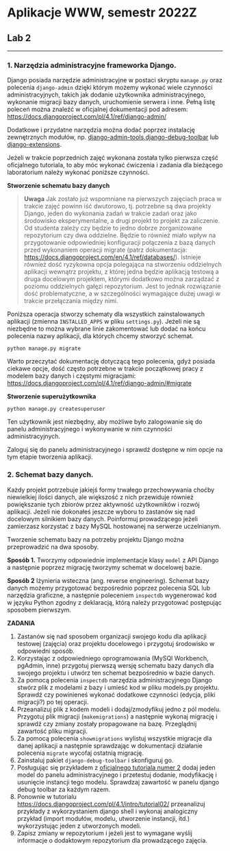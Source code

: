 # Aplikacje WWW, semestr 2022Z

## Lab 2
---

### **1. Narzędzia administracyjne frameworka Django.**

Django posiada narzędzie administracyjne w postaci skryptu `manage.py` oraz polecenia `django-admin` dzięki którym możemy wykonać wiele czynności administracyjnych, takich jak dodanie użytkownika administracyjnego, wykonanie migracji bazy danych, uruchomienie serwera i inne. Pełną listę poleceń można znaleźć w oficjalnej dokumentacji pod adresem: https://docs.djangoproject.com/pl/4.1/ref/django-admin/

Dodatkowe i przydatne narzędzia można dodać poprzez instalację zewnętrznych modułów, np. [django-admin-tools](https://github.com/django-admin-tools/django-admin-tools),[django-debug-toolbar](https://django-debug-toolbar.readthedocs.io/en/latest/) lub [django-extensions](https://pypi.org/project/django-extensions/).

Jeżeli w trakcie poprzednich zajęć wykonana została tylko pierwsza część oficjalnego tutoriala, to aby móc wykonać ćwiczenia i zadania dla bieżącego laboratorium należy wykonać poniższe czynności.

**Stworzenie schematu bazy danych**

>**Uwaga** Jak zostało już wspomniane na pierwszych zajęciach praca w trakcie zajęć powinn iść dwutorowo, tj. potrzebne są dwa projekty Django, jeden do wykonania zadań w trakcie zadań oraz jako środowisko eksperymentalne, a drugi projekt to projekt za zaliczenie. Od studenta zależy czy będzie to jedno dobrze zorganizowane repozytorium czy dwa oddzielne. Będzie to również miało wpływ na przygotowanie odpowiedniej konfiguracji połączenia z bazą danych przed wykonaniem operacji migrate (patrz dokumentacja: https://docs.djangoproject.com/en/4.1/ref/databases/).
Istnieje również dość ryzykowna opcja polegająca na stworzeniu oddzielnych aplikacji wewnątrz projektu, z której jedna będzie aplikacją testową a druga docelowym projektem, którymi dodatkowo można zarządzać z poziomu oddzielnych gałęzi repozytorium. Jest to jednak rozwiązanie dość problematyczne, a w szczególności wymagające dużej uwagi w trakcie przełączania między nimi.

Poniższa operacja stworzy schematy dla wszystkich zainstalowanych aplikacji (zmienna `INSTALLED_APPS` w pliku `settings.py`). Jeżeli nie są niezbędne to można wybrane linie zakomentować lub dodać na końcu polecenia nazwy aplikacji, dla których chcemy stworzyć schemat.

```console
python manage.py migrate
```

Warto przeczytać dokumentację dotyczącą tego polecenia, gdyż posiada ciekawe opcje, dość często potrzebne w trakcie początkowej pracy z modelem bazy danych i częstymi migracjami: https://docs.djangoproject.com/pl/4.1/ref/django-admin/#migrate


**Stworzenie superużytkownika**

```console
python manage.py createsuperuser
```

Ten użytkownik jest niezbędny, aby możliwe było zalogowanie się do panelu administracyjnego i wykonywanie w nim czynności administracyjnych.

Zaloguj się do panelu administracyjnego i sprawdź dostępne w nim opcje na tym etapie tworzenia aplikacji.


### 2. Schemat bazy danych.

Każdy projekt potrzebuje jakiejś formy trwałego przechowywania choćby niewielkiej ilości danych, ale większość z nich przewiduje również powiększanie tych zbiorów przez aktywność użytkowników i rozwój aplikacji. Jeżeli nie dokonałeś jeszcze wyboru to zastanów się nad docelowym silnikiem bazy danych. Poinformuj prowadzącego jeżeli zamierzasz korzystać z bazy MySQL hostowanej na serwerze uczelnianym.

Tworzenie schematu bazy na potrzeby projektu Django można przeprowadzić na dwa sposoby.

**Sposób 1.**
Tworzymy odpowiednie implementacje klasy `model` z API Django a następnie poprzez migrację tworzymy schemat w docelowej bazie.

**Sposób 2**
Iżynieria wsteczna (ang. reverse engineering). Schemat bazy danych możemy przygotować bezpośrednio poprzez polecenia SQL lub narzędzia graficzne, a następnie poleceniem `inspectdb` wygenerować kod w języku Python zgodny z deklaracją, którą należy przygotować postępując sposobem pierwszym.

**ZADANIA**

1. Zastanów się nad sposobem organizacji swojego kodu dla aplikacji testowej (zajęcia) oraz projektu docelowego i przygotuj środowisko w odpowiedni sposób.
2. Korzystając z odpowiedniego oprogramowania (MySQl Workbench, pgAdmin, inne) przygotuj pierwszą wersję schematu bazy danych dla swojego projektu i utwórz ten schemat bezpośrednio w bazie danych.
3. Za pomocą polecenia `inspectdb` narzędzia administracyjnego Django stwórz plik z modelami z bazy i umieść kod w pliku models.py projektu. Sprawdź czy powinieneś wykonać dodatkowe czynności (edycja, pliki migracji?) po tej operacji.
4. Przeanalizuj plik z kodem modeli i dodaj/zmodyfikuj jedno z pól modelu. Przygotuj plik migracji (`makemigrations`) a następnie wykonaj migrację i sprawdź czy zmiany zostały propagowane na bazę. Przeglądnij zawartość pliku migracji.
5. Za pomocą polecenia `showmigrations` wylistuj wszystkie migracje dla danej aplikacji a następnie sprawdzając w dokumentacji działanie polecenia `migrate` wycofaj ostatnią migrację.
6. Zainstaluj pakiet `django-debug-toolbar` i skonfiguruj go.
7. Posługując się przykładem z [oficjalnego tutoriala numer 2](https://docs.djangoproject.com/pl/4.1/intro/tutorial02/) dodaj jeden model do panelu administracyjnego i przetestuj dodanie, modyfikację i usunięcie instancji tego modelu. Sprawdzaj zawartość w panelu django debug toolbar za każdym razem.
8. Ponownie w tutorialu https://docs.djangoproject.com/pl/4.1/intro/tutorial02/ przeanalizuj przykłady z wykorzystaniem django shell i wykonaj analogiczny przykład (import modułów, modelu, utworzenie instancji, itd.) wykorzystując jeden z utworzonych modeli.
9. Zapisz zmiany w repozytorium i jeżeli jest to wymagane wyślij informacje o dodaktowym repozytorium dla prowadzącego zajęcia.